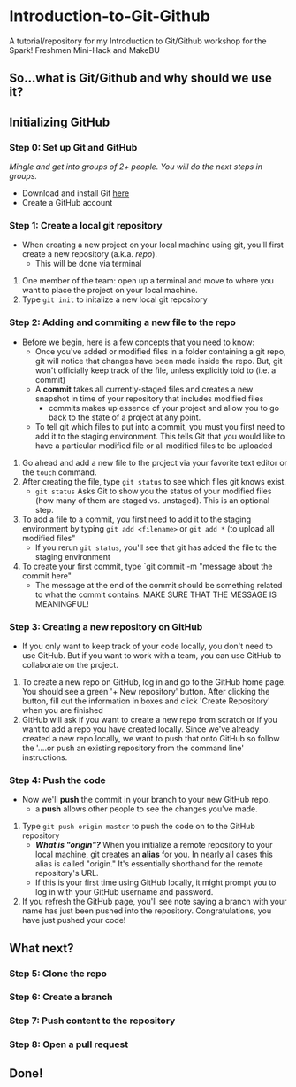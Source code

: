 # Introduction-to-Git-Github
A tutorial/repository for my Introduction to Git/Github workshop for the Spark! Freshmen Mini-Hack and MakeBU
## So...what is Git/Github and why should we use it?
## Initializing GitHub
### Step 0: Set up Git and GitHub
*Mingle and get into groups of 2+ people. You will do the next steps in groups.*
- Download and install Git [here](https://git-scm.com/)
- Create a GitHub account
### Step 1: Create a local git repository
- When creating a new project on your local machine using git, you'll first create a new repository (a.k.a. *repo*). 
  - This will be done via terminal
1. One member of the team: open up a terminal and move to where you want to place the project on your local machine.
2. Type `git init` to initalize a new local git repository
### Step 2: Adding and commiting a new file to the repo
- Before we begin, here is a few concepts that you need to know:
  - Once you've added or modified files in a folder containing a git repo, git will notice that changes have been made inside the repo. But, git won't officially keep track of the file, unless explicitly told to (i.e. a commit)
  - A **commit** takes all currently-staged files and creates a new snapshot in time of your repository that includes modified files
    -  commits makes up essence of your project and allow you to go back to the state of a project at any point.
  - To tell git which files to put into a commit, you must you first need to add it to the staging environment. This tells Git that you would like to have a particular modified file or all modified files to be uploaded
  
1. Go ahead and add a new file to the project via your favorite text editor or the `touch` command.
2. After creating the file, type `git status` to see which files git knows exist.
    - `git status` Asks Git to show you the status of your modified files (how many of them are staged vs. unstaged). This is an optional step.
3. To add a file to a commit, you first need to add it to the staging environment by typing `git add <filename>` or `git add *` (to upload all modified files"
    - If you rerun `git status`, you'll see that git has added the file to the staging environment
4.  To create your first commit, type `git commit -m "message about the commit here"
    - The message at the end of the commit should be something related to what the commit contains. MAKE SURE THAT THE MESSAGE IS MEANINGFUL!
### Step 3: Creating a new repository on GitHub
- If you only want to keep track of your code locally, you don't need to use GitHub. But if you want to work with a team, you can use GitHub to collaborate on the project.
1. To create a new repo on GitHub, log in and go to the GitHub home page. You should see a green '+ New repository' button. After clicking the button, fill out the information in boxes and click 'Create Repository' when you are finished
2. GitHub will ask if you want to create a new repo from scratch or if you want to add a repo you have created locally. Since we've already created a new repo locally, we want to push that onto GitHub so follow the '....or push an existing repository from the command line' instructions. 
### Step 4: Push the code
- Now we'll **push** the commit in your branch to your new GitHub repo.
    - a **push** allows other people to see the changes you've made. 
1. Type `git push origin master` to push the code on to the GitHub repository
    -  **_What is "origin"?_** When you initialize a remote repository to your local machine, git creates an **alias** for you. In nearly all cases this alias is called "origin." It's essentially shorthand for the remote repository's URL. 
    - If this is your first time using GitHub locally, it might prompt you to log in with your GitHub username and password.
2. If you refresh the GitHub page, you'll see note saying a branch with your name has just been pushed into the repository. Congratulations, you have just pushed your code!
## What next?
### Step 5: Clone the repo
### Step 6: Create a branch
### Step 7: Push content to the repository
### Step 8: Open a pull request
## Done!




